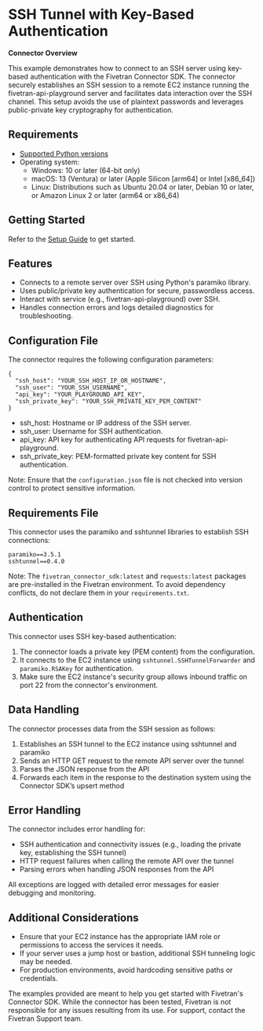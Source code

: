 # **SSH Tunnel with Key-Based Authentication**

**Connector Overview**

This example demonstrates how to connect to an SSH server using key-based authentication with the Fivetran Connector SDK. The connector securely establishes an SSH session to a remote EC2 instance running the fivetran-api-playground server and facilitates data interaction over the SSH channel. This setup avoids the use of plaintext passwords and leverages public-private key cryptography for authentication.

## **Requirements**

* [Supported Python versions](https://github.com/fivetran/fivetran_connector_sdk/blob/main/README.md#requirements)   
* Operating system:
  * Windows: 10 or later (64-bit only)
  * macOS: 13 (Ventura) or later (Apple Silicon [arm64] or Intel [x86_64])
  * Linux: Distributions such as Ubuntu 20.04 or later, Debian 10 or later, or Amazon Linux 2 or later (arm64 or x86_64)

## **Getting Started**

Refer to the [Setup Guide](https://fivetran.com/docs/connectors/connector-sdk/setup-guide) to get started.

## **Features**

- Connects to a remote server over SSH using Python's paramiko library.
- Uses public/private key authentication for secure, passwordless access.
- Interact with service (e.g., fivetran-api-playground) over SSH.
- Handles connection errors and logs detailed diagnostics for troubleshooting.

## **Configuration File**

The connector requires the following configuration parameters: 

```
{
  "ssh_host": "YOUR_SSH_HOST_IP_OR_HOSTNAME",
  "ssh_user": "YOUR_SSH_USERNAME",
  "api_key": "YOUR_PLAYGROUND_API_KEY",
  "ssh_private_key": "YOUR_SSH_PRIVATE_KEY_PEM_CONTENT"
}
```

- ssh_host: Hostname or IP address of the SSH server.
- ssh_user: Username for SSH authentication.
- api_key: API key for authenticating API requests for fivetran-api-playground.
- ssh_private_key: PEM-formatted private key content for SSH authentication.

Note: Ensure that the `configuration.json` file is not checked into version control to protect sensitive information.

## **Requirements File**

This connector uses the paramiko and sshtunnel libraries to establish SSH connections:
```
paramiko==3.5.1
sshtunnel==0.4.0
```

Note: The `fivetran_connector_sdk:latest` and `requests:latest` packages are pre-installed in the Fivetran environment. To avoid dependency conflicts, do not declare them in your `requirements.txt`.

## **Authentication**

This connector uses SSH key-based authentication:

1. The connector loads a private key (PEM content) from the configuration.
2. It connects to the EC2 instance using `sshtunnel.SSHTunnelForwarder` and `paramiko.RSAKey` for authentication.
3. Make sure the EC2 instance's security group allows inbound traffic on port 22 from the connector's environment.

## **Data Handling**

The connector processes data from the SSH session as follows:
1. Establishes an SSH tunnel to the EC2 instance using sshtunnel and paramiko
2. Sends an HTTP GET request to the remote API server over the tunnel
3. Parses the JSON response from the API
4. Forwards each item in the response to the destination system using the Connector SDK’s upsert method

## **Error Handling**

The connector includes error handling for:  
- SSH authentication and connectivity issues (e.g., loading the private key, establishing the SSH tunnel)
- HTTP request failures when calling the remote API over the tunnel
- Parsing errors when handling JSON responses from the API

All exceptions are logged with detailed error messages for easier debugging and monitoring.

## **Additional Considerations**

- Ensure that your EC2 instance has the appropriate IAM role or permissions to access the services it needs.
- If your server uses a jump host or bastion, additional SSH tunneling logic may be needed.
- For production environments, avoid hardcoding sensitive paths or credentials.

The examples provided are meant to help you get started with Fivetran's Connector SDK. While the connector has been tested, Fivetran is not responsible for any issues resulting from its use. For support, contact the Fivetran Support team.